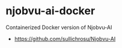 # njobvu-ai-docker
Containerized Docker version of Njobvu-AI

- https://github.com/sullichrosu/Njobvu-AI
